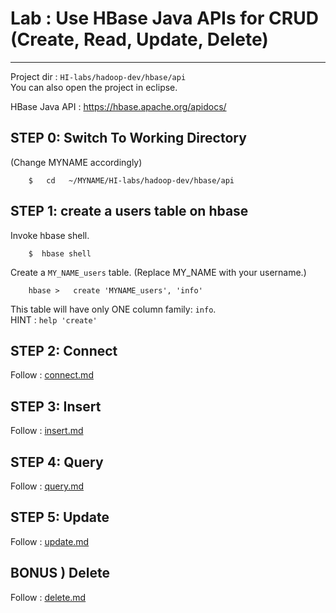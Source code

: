 # Lab : Use HBase Java APIs for CRUD (Create, Read, Update, Delete)
----

Project dir : `HI-labs/hadoop-dev/hbase/api`  
You can also open the project in eclipse.

HBase Java API : https://hbase.apache.org/apidocs/

## STEP 0: Switch To Working Directory
(Change MYNAME accordingly)
```
    $   cd   ~/MYNAME/HI-labs/hadoop-dev/hbase/api
```

## STEP 1: create a users table on hbase
Invoke hbase shell.  
```
    $  hbase shell
```

Create a `MY_NAME_users` table.  (Replace MY_NAME with your username.)
```
    hbase >   create 'MYNAME_users', 'info'
```

This table will have only ONE column family: `info`.   
HINT : `help 'create'`


## STEP 2: Connect
Follow : [connect.md](connect.md)


## STEP 3: Insert
Follow : [insert.md](insert.md)


## STEP 4: Query
Follow : [query.md](query.md)


## STEP 5: Update
Follow : [update.md](update.md)


## BONUS ) Delete
Follow : [delete.md](delete.md)
